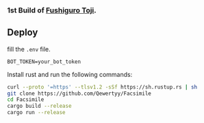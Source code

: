 ### 1st Build of [Fushiguro Toji](https://telegram.me/FushiguroXTojiBot).

## Deploy
fill the `.env` file.
```env
BOT_TOKEN=your_bot_token
```
Install rust and run the following commands:
```bash
curl --proto '=https' --tlsv1.2 -sSf https://sh.rustup.rs | sh
git clone https://github.com/Qewertyy/Facsimile
cd Facsimile
cargo build --release
cargo run --release
```
